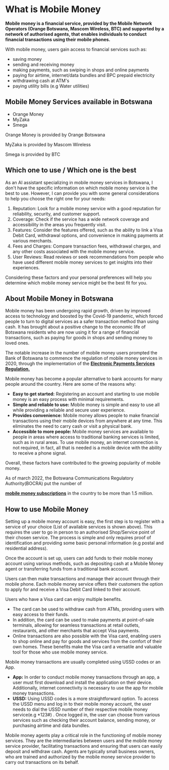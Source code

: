 # What is Mobile Money

**Mobile money is a financial service, provided by the Mobile Network Operators (Orange Botswana, Mascom Wireless, BTC) and supported by a network of authorised agents, that enables individuals to conduct financial transactions using their mobile phones.**

With mobile money, users gain access to financial services such as:

- saving money
- sending and receiving money
- making payments, such as swiping in shops and online payments
- paying for airtime, internet/data bundles and BPC prepaid electricity
- withdrawing cash at ATM's
- paying utility bills (e.g Water utilities)

## Mobile Money Services available in Botswana

- Orange Money
- MyZaka
- Smega

Orange Money is provided by Orange Botswana

MyZaka is provided by Mascom Wireless

Smega is provided by BTC

## Which one to use / Which one is the best

As an AI assistant specializing in mobile money services in Botswana, I don't have the specific information on which mobile money service is the best to use. However, I can provide you with some general considerations to help you choose the right one for your needs:

1. Reputation: Look for a mobile money service with a good reputation for reliability, security, and customer support.
2. Coverage: Check if the service has a wide network coverage and accessibility in the areas you frequently visit.
3. Features: Consider the features offered, such as the ability to link a Visa Debit Card, withdrawal options, and convenience in making payments at various merchants.
4. Fees and Charges: Compare transaction fees, withdrawal charges, and any other costs associated with the mobile money service.
5. User Reviews: Read reviews or seek recommendations from people who have used different mobile money services to get insights into their experiences.

Considering these factors and your personal preferences will help you determine which mobile money service might be the best fit for you.

## About Mobile Money in Botswana

Mobile money has been undergoing rapid growth, driven by improved access to technology and boosted by the Covid-19 pandemic, which forced people to turn to digital services as a safer transaction method than using cash. It has brought about a positive change to the economic life of Botswana residents who are now using it for a range of financial transactions, such as paying for goods in shops and sending money to loved ones.

The notable increase in the number of mobile money users prompted the Bank of Botswana to commence the regulation of mobile money services in 2020, through the implementation of the **[Electronic Payments Services Regulation.](https://www.bankofbotswana.bw/sites/default/files/press-release-files/press-release-eps.pdf)**

Mobile money has become a popular alternative to bank accounts for many people around the country. Here are some of the reasons why:

- **Easy to get started:** Registering an account and starting to use mobile money is an easy process with minimal requirements.
- **Simple and reliable to use:** Mobile money is simple and easy to use all while providing a reliable and secure user experience.
- **Provides convenience:** Mobile money allows people to make financial transactions using their mobile devices from anywhere at any time. This eliminates the need to carry cash or visit a physical bank.
- **Accessible to more people:** Mobile money services are available to people in areas where access to traditional banking services is limited, such as in rural areas. To use mobile money, an internet connection is not required, in fact, all that is needed is a mobile device with the ability to receive a phone signal.

Overall, these factors have contributed to the growing popularity of mobile money.

As of march 2022, the Botswana Communications Regulatory Authority(BOCRA) put the number of

**[mobile money subscriptions](https://www.bocra.org.bw/telecoms-statistics)** in the country to be more than 1.5 million.

## ****How to use Mobile Money****

Setting up a mobile money account is easy, the first step is to register with a service of your choice (List of available services is shown above). This requires the user to go in person to an authorised Shop/Service point of their chosen service. The process is simple and only requires proof of identification and providing some basic personal information (e.g postal and residential address).

Once the account is set up, users can add funds to their mobile money account using various methods, such as depositing cash at a Mobile Money agent or transferring funds from a traditional bank account.

Users can then make transactions and manage their account through their mobile phone. Each mobile money service offers their customers the option to apply for and receive a Visa Debit Card linked to their account.

Users who have a Visa card can enjoy multiple benefits.

- The card can be used to withdraw cash from ATMs, providing users with easy access to their funds.
- In addition, the card can be used to make payments at point-of-sale terminals, allowing for seamless transactions at retail outlets, restaurants, and other merchants that accept Visa payments.
- Online transactions are also possible with the Visa card, enabling users to shop online and pay for goods and services from the comfort of their own homes. These benefits make the Visa card a versatile and valuable tool for those who use mobile money service.

Mobile money transactions are usually completed using USSD codes or an App.

- **App:** In order to conduct mobile money transactions through an app, a user must first download and install the application on their device. Additionally, internet connectivity is necessary to use the app for mobile money transactions.
- **USSD:** Using USSD codes is a more straightforward option. To access the USSD menu and log in to their mobile money account, the user needs to dial the USSD number of their respective mobile money service(e.g *123#) . Once logged in, the user can choose from various services such as checking their account balance, sending money, or purchasing airtime and data bundles.

Mobile money agents play a critical role in the functioning of mobile money services. They are the intermediaries between users and the mobile money service provider, facilitating transactions and ensuring that users can easily deposit and withdraw cash. Agents are typically small business owners, who are trained and authorized by the mobile money service provider to carry out transactions on its behalf.